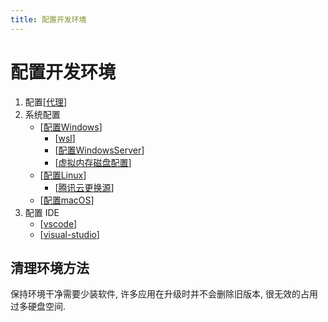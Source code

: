 ```yaml
---
title: 配置开发环境
---
```


# 配置开发环境

1. 配置[[代理]]
1. 系统配置
   - [[配置Windows]]
     - [[wsl]]
     - [[配置WindowsServer]]
     - [[虚拟内存磁盘配置]]
   - [[配置Linux]]
     - [[腾讯云更换源]]
   - [[配置macOS]]
1. 配置 IDE
   - [[vscode]]
   - [[visual-studio]]

## 清理环境方法

保持环境干净需要少装软件, 许多应用在升级时并不会删除旧版本, 很无效的占用过多硬盘空间.

[//begin]: # "Autogenerated link references for markdown compatibility"
[代理]: %E4%BB%A3%E7%90%86.md "代理"
[配置Windows]: %E9%85%8D%E7%BD%AEWindows.md "配置Windows"
[wsl]: wsl.md "wsl"
[配置WindowsServer]: %E9%85%8D%E7%BD%AEWindowsServer.md "配置WindowsServer"
[虚拟内存磁盘配置]: %E8%99%9A%E6%8B%9F%E5%86%85%E5%AD%98%E7%A3%81%E7%9B%98%E9%85%8D%E7%BD%AE.md "虚拟内存磁盘配置"
[配置Linux]: %E9%85%8D%E7%BD%AELinux.md "配置Linux"
[腾讯云更换源]: %E8%85%BE%E8%AE%AF%E4%BA%91%E6%9B%B4%E6%8D%A2%E6%BA%90.md "腾讯云更换源"
[配置macOS]: %E9%85%8D%E7%BD%AEmacOS.md "配置macOS"
[vscode]: vscode/vscode.md "vscode"
[visual-studio]: visual-studio/visual-studio.md "visual-studio"
[//end]: # "Autogenerated link references"

